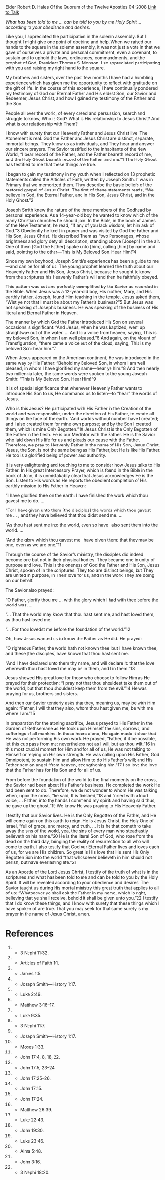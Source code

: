 Elder Robert D. Hales
Of the Quorum of the Twelve Apostles
04-2008
[Link to Talk](https://www.churchofjesuschrist.org/study/general-conference/2008/04/gaining-a-testimony-of-god-the-father-his-son-jesus-christ-and-the-holy-ghost?lang=eng)

_What has been told to me … can be told to you by the Holy Spirit … according to your obedience and desires._

Like you, I appreciated the participation in the solemn assembly. But I thought I might give one point of doctrine and help. When we raised our hands to the square in the solemn assembly, it was not just a vote in that we gave of ourselves a private and personal commitment, even a covenant, to sustain and to uphold the laws, ordinances, commandments, and the prophet of God, President Thomas S. Monson. I so appreciated participating with you and raising my right hand to the square.

My brothers and sisters, over the past few months I have had a humbling experience which has given me the opportunity to reflect with gratitude on the gift of life. In the course of this experience, I have continually pondered my testimony of God our Eternal Father and His eldest Son, our Savior and Redeemer, Jesus Christ, and how I gained my testimony of the Father and the Son.

People all over the world, of every creed and persuasion, search and struggle to know, Who is God? What is His relationship to Jesus Christ? And what is our relationship with Them?



I know with surety that our Heavenly Father and Jesus Christ live. The Atonement is real. God the Father and Jesus Christ are distinct, separate, immortal beings. They know us as individuals, and They hear and answer our sincere prayers. The Savior testified to the inhabitants of the New World, “I bear record of the Father, and the Father beareth record of me, and the Holy Ghost beareth record of the Father and me.”1 The Holy Ghost has testified to me that these things are true.

I began to gain my testimony in my youth when I reflected on 13 prophetic statements called the Articles of Faith, written by Joseph Smith. It was in Primary that we memorized them. They describe the basic beliefs of the restored gospel of Jesus Christ. The first of these statements reads, “We believe in God, the Eternal Father, and in His Son, Jesus Christ, and in the Holy Ghost.”2

Joseph Smith knew the nature of the three members of the Godhead by personal experience. As a 14-year-old boy he wanted to know which of the many Christian churches he should join. In the Bible, in the book of James of the New Testament, he read, “If any of you lack wisdom, let him ask of God.”3 Obediently he knelt in prayer and was visited by God the Father and His Son, Jesus Christ. He described Them as “two Personages, whose brightness and glory defy all description, standing above [Joseph] in the air. One of them [God the Father] spake unto [him], calling [him] by name and said, pointing to the other—This is My Beloved Son. Hear Him!”4

Since my own boyhood, Joseph Smith’s experience has been a guide to me—and can be for all of us. The young prophet learned the truth about our Heavenly Father and His Son, Jesus Christ, because he sought to know from the scriptures his Heavenly Father’s will and then he faithfully obeyed.

This pattern was set and perfectly exemplified by the Savior as recorded in the Bible. When Jesus was a 12-year-old boy, His mother, Mary, and His earthly father, Joseph, found Him teaching in the temple. Jesus asked them, “Wist ye not that I must be about my Father’s business?”5 But Jesus was not speaking of Joseph’s business. He was speaking of the business of His literal and Eternal Father in Heaven.

The manner by which God the Father introduced His Son on several occasions is significant: “And Jesus, when he was baptized, went up straightway out of the water. … And lo a voice from heaven, saying, This is my beloved Son, in whom I am well pleased.”6 And again, on the Mount of Transfiguration, “there came a voice out of the cloud, saying, This is my beloved Son: hear him.”7

When Jesus appeared on the American continent, He was introduced in the same way by His Father: “Behold my Beloved Son, in whom I am well pleased, in whom I have glorified my name—hear ye him.”8 And then nearly two millennia later, the same words were spoken to the young Joseph Smith: “This is My Beloved Son. Hear Him!”9

It is of special significance that whenever Heavenly Father wants to introduce His Son to us, He commands us to listen—to “hear” the words of Jesus.



Who is this Jesus? He participated with His Father in the Creation of the world and was responsible, under the direction of His Father, to create all things on the face of the earth. “And worlds without number have I created; and I also created them for mine own purpose; and by the Son I created them, which is mine Only Begotten.”10 Jesus Christ is the Only Begotten of the Father in the flesh. He is our Mediator with the Father. He is the Savior who laid down His life for us and pleads our cause with the Father. Therefore, we pray to Heavenly Father in the name of His Son, Jesus Christ. Jesus, the Son, is not the same being as His Father, but He is like His Father. He too is a glorified being of power and authority.

It is very enlightening and touching to me to consider how Jesus talks to His Father. In His great Intercessory Prayer, which is found in the Bible in the book of John, it is unmistakably clear that Jesus acknowledges He is the Son. Listen to His words as He reports the obedient completion of His earthly mission to His Father in Heaven:

“I have glorified thee on the earth: I have finished the work which thou gavest me to do. …

“For I have given unto them [the disciples] the words which thou gavest me … , and they have believed that thou didst send me. …

“As thou hast sent me into the world, even so have I also sent them into the world. …

“And the glory which thou gavest me I have given them; that they may be one, even as we are one.”11

Through the course of the Savior’s ministry, the disciples did indeed become one but not in their physical bodies. They became one in unity of purpose and love. This is the oneness of God the Father and His Son, Jesus Christ, spoken of in the scriptures. They too are distinct beings, but They are united in purpose, in Their love for us, and in the work They are doing on our behalf.

The Savior also prayed:

“O Father, glorify thou me … with the glory which I had with thee before the world was. …

“… That the world may know that thou hast sent me, and hast loved them, as thou hast loved me.

“… For thou lovedst me before the foundation of the world.”12

Oh, how Jesus wanted us to know the Father as He did. He prayed:

“O righteous Father, the world hath not known thee: but I have known thee, and these [the disciples] have known that thou hast sent me.

“And I have declared unto them thy name, and will declare it: that the love wherewith thou hast loved me may be in them, and I in them.”13

Jesus showed His great love for those who choose to follow Him as He prayed for their protection: “I pray not that thou shouldest take them out of the world, but that thou shouldest keep them from the evil.”14 He was praying for us, brothers and sisters.

And then our Savior tenderly asks that they, meaning us, may be with Him again: “Father, I will that they also, whom thou hast given me, be with me where I am.”15

In preparation for the atoning sacrifice, Jesus prayed to His Father in the Garden of Gethsemane as He took upon Himself the sins, sorrows, and sufferings of all mankind. In those hours alone, He again made it clear that He was not performing His own work. He prayed, “Father, if it be possible, let this cup pass from me: nevertheless not as I will, but as thou wilt.”16 In this most crucial moment for Him and for all of us, He was not talking to Himself or relying on His own strength. He was calling upon His Father, God Omnipotent, to sustain Him and allow Him to do His Father’s will; and His Father sent an angel “from heaven, strengthening him.”17 I so love the love that the Father has for His Son and for all of us.

From before the foundation of the world to the final moments on the cross, the Savior had been about His Father’s business. He completed the work He had been sent to do. Therefore, we do not wonder to whom He was talking when, upon the cross, “he said, It is finished,”18 and “cried with a loud voice, … Father, into thy hands I commend my spirit: and having said thus, he gave up the ghost.”19 We know He was praying to His Heavenly Father.

I testify that our Savior lives. He is the Only Begotten of the Father, and He will come again on this earth to reign. He is Jesus Christ, the Holy One of Israel, “full of grace, and mercy, and truth. … It is he that cometh to take away the sins of the world, yea, the sins of every man who steadfastly believeth on his name.”20 He is the literal Son of God, who rose from the dead on the third day, bringing the reality of resurrection to all who will come to earth. I also testify that God our Eternal Father lives and loves each of us, for we are His children. So great is His love that He sent His Only Begotten Son into the world “that whosoever believeth in him should not perish, but have everlasting life.”21

As an Apostle of the Lord Jesus Christ, I testify of the truth of what is in the scriptures and what has been told to me and can be told to you by the Holy Spirit. It will be revealed according to your obedience and desires. The Savior taught us during His mortal ministry this great truth that applies to all of us: “Whatsoever ye shall ask the Father in my name, which is right, believing that ye shall receive, behold it shall be given unto you.”22 I testify that I do know these things, and I know with surety that these things which I have spoken of are true. That you may seek for that same surety is my prayer in the name of Jesus Christ, amen.

# References
1. - 3 Nephi 11:32.
2. - Articles of Faith 1:1.
3. - James 1:5.
4. - Joseph Smith—History 1:17.
5. - Luke 2:49.
6. - Matthew 3:16–17.
7. - Luke 9:35.
8. - 3 Nephi 11:7.
9. - Joseph Smith—History 1:17.
10. - Moses 1:33.
11. - John 17:4, 8, 18, 22.
12. - John 17:5, 23–24.
13. - John 17:25–26.
14. - John 17:15.
15. - John 17:24.
16. - Matthew 26:39.
17. - Luke 22:43.
18. - John 19:30.
19. - Luke 23:46.
20. - Alma 5:48.
21. - John 3:16.
22. - 3 Nephi 18:20.